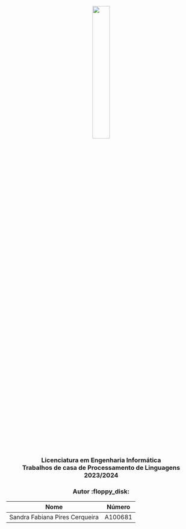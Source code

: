 <p align="center">
  <img src='https://lh3.googleusercontent.com/proxy/qiPnAyFHI2AWzyddfi9niSCQE0fDE7jJ4RfO_dsOD-znzidczUfqccluhuXEmfIgvf64ixvJz2-gTvIF0-ZzqXJ22XwOnaJrsSMs9rvCFtW4Yx2W2-fk7Rk' width="30%" />
</p>

<h3 align="center">Licenciatura em Engenharia Informática <br> Trabalhos de casa de Processamento de Linguagens <br> 2023/2024 </h3>

<h3 align="center"> Autor :floppy_disk: </h2>

<div align="center">

| Nome                           |  Número |
|--------------------------------|---------|
| Sandra Fabiana Pires Cerqueira | A100681 |

</div>



